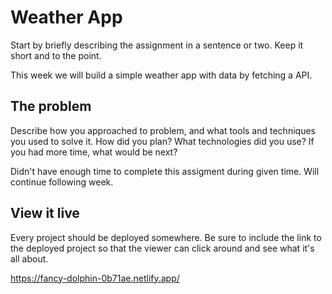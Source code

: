 # Weather App

Start by briefly describing the assignment in a sentence or two. Keep it short and to the point.

This week we will build a simple weather app with data by fetching a API.

## The problem

Describe how you approached to problem, and what tools and techniques you used to solve it. How did you plan? What technologies did you use? If you had more time, what would be next?

Didn't have enough time to complete this assigment during given time. Will continue following week.

## View it live

Every project should be deployed somewhere. Be sure to include the link to the deployed project so that the viewer can click around and see what it's all about.

https://fancy-dolphin-0b71ae.netlify.app/
